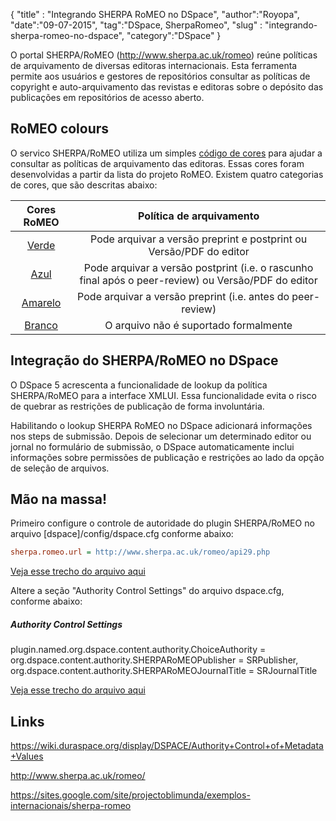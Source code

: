 {
"title" : "Integrando SHERPA RoMEO no DSpace",
"author":"Royopa",
"date":"09-07-2015",
"tag":"DSpace, SherpaRomeo",
"slug" : "integrando-sherpa-romeo-no-dspace",
"category":"DSpace"
}

O portal SHERPA/RoMEO (http://www.sherpa.ac.uk/romeo) reúne políticas de 
arquivamento de diversas editoras internacionais. Esta ferramenta permite 
aos usuários e gestores de repositórios consultar as políticas de copyright e 
auto-arquivamento das revistas e editoras sobre o depósito das publicações em 
repositórios de acesso aberto.

RoMEO colours
-------------

O servico SHERPA/RoMEO utiliza um simples [código de cores](http://www.sherpa.ac.uk/romeo/definitions.php?la=pt&fIDnum=|&mode=simple&version=#colours) para ajudar a consultar as
políticas de arquivamento das editoras. Essas cores foram desenvolvidas a partir 
da lista do projeto RoMEO. Existem quatro categorias de cores, que são descritas
abaixo:

Cores RoMEO | Política de arquivamento
:---: | :---:
[Verde][1] | Pode arquivar a versão preprint e postprint ou Versão/PDF do editor
[Azul][2] | Pode arquivar a versão postprint (i.e. o rascunho final após o peer-review) ou Versão/PDF do editor
[Amarelo][3] | Pode arquivar a versão preprint (i.e. antes do peer-review)
[Branco][4] | O arquivo não é suportado formalmente

Integração do SHERPA/RoMEO no DSpace
------------------------------------

O DSpace 5 acrescenta a funcionalidade de lookup da política SHERPA/RoMEO para a 
interface XMLUI. Essa funcionalidade evita o risco de quebrar as restrições de
publicação de forma involuntária. 

Habilitando o lookup SHERPA RoMEO no DSpace adicionará informações nos steps
de submissão. Depois de selecionar um determinado editor ou jornal no formulário
de submissão, o DSpace automaticamente inclui informações sobre permissões de
publicação e restrições ao lado da opção de seleção de arquivos.

Mão na massa!
-------------

Primeiro configure o controle de autoridade do plugin SHERPA/RoMEO no arquivo
[dspace]/config/dspace.cfg conforme abaixo: 

```cfg
sherpa.romeo.url = http://www.sherpa.ac.uk/romeo/api29.php
```
[Veja esse trecho do arquivo aqui](https://github.com/DSpace/DSpace/blob/master/dspace/config/dspace.cfg#L1580)

Altere a seção "Authority Control Settings" do arquivo dspace.cfg, conforme abaixo:

#####  Authority Control Settings  #####
plugin.named.org.dspace.content.authority.ChoiceAuthority = \
 org.dspace.content.authority.SHERPARoMEOPublisher = SRPublisher, \
 org.dspace.content.authority.SHERPARoMEOJournalTitle = SRJournalTitle

[Veja esse trecho do arquivo aqui](https://github.com/DSpace/DSpace/blob/master/dspace/config/dspace.cfg#L1590-1596)



Links
-----

https://wiki.duraspace.org/display/DSPACE/Authority+Control+of+Metadata+Values

http://www.sherpa.ac.uk/romeo/

https://sites.google.com/site/projectoblimunda/exemplos-internacionais/sherpa-romeo


[1]: (http://www.sherpa.ac.uk/romeo/browse.php?colour=green&la=pt&fIDnum=|&mode=simple)
[2]: (http://www.sherpa.ac.uk/romeo/browse.php?colour=blue&la=pt&fIDnum=|&mode=simple)
[3]: (http://www.sherpa.ac.uk/romeo/browse.php?colour=yellow&la=pt&fIDnum=|&mode=simple)
[4]: (http://www.sherpa.ac.uk/romeo/browse.php?colour=white&la=pt&fIDnum=|&mode=simple)

